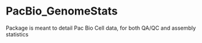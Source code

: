 # PacBio_GenomeStats
Package is meant to detail Pac Bio Cell data, for both QA/QC and assembly statistics

